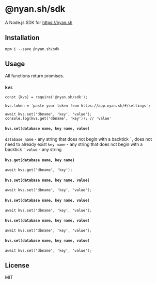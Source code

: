 # @nyan.sh/sdk

A Node.js SDK for https://nyan.sh

## Installation

```
npm i --save @nyan.sh/sdk
```

## Usage

All functions return promises.

### `kvs`

```
const {kvs} = require('@nyan.sh/sdk');

kvs.token = 'paste your token from https://app.nyan.sh/#/settings';

await kvs.set('dbname', 'key', 'value');
console.log(kvs.get('dbname', 'key')); // 'value'
```

#### `kvs.set(database name, key name, value)`

`database name` - any string that does not begin with a backtick ``` ` ```, does not need to already exist
`key name` - any string that does not begin with a backtick ``` ` ```
`value` - any string

#### `kvs.get(database name, key name)`

```
await kvs.get('dbname', 'key');
```

#### `kvs.set(database name, key name, value)`

```
await kvs.set('dbname', 'key', 'value');
```

#### `kvs.set(database name, key name, value)`

```
await kvs.set('dbname', 'key', 'value');
```

#### `kvs.set(database name, key name, value)`

```
await kvs.set('dbname', 'key', 'value');
```

#### `kvs.set(database name, key name, value)`

```
await kvs.set('dbname', 'key', 'value');
```

## License

MIT
